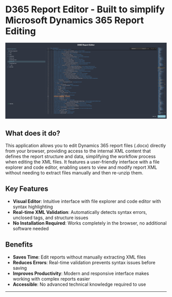# D365 Report Editor - Built to simplify Microsoft Dynamics 365 Report Editing
![D365 Report Editor](./public/D365-Report-Editor.png)

## What does it do?

This application allows you to edit Dynamics 365 report files (.docx) directly from your browser, providing access to the internal XML content that defines the report structure and data, simplifying the workflow process when editing the XML files. It features a user-friendly interface with a file explorer and code editor, enabling users to view and modify report XML without needing to extract files manually and then re-unzip them.

## Key Features

- **Visual Editor**: Intuitive interface with file explorer and code editor with syntax highlighting
- **Real-time XML Validation**: Automatically detects syntax errors, unclosed tags, and structure issues
- **No Installation Required**: Works completely in the browser, no additional software needed

## Benefits

- **Saves Time**: Edit reports without manually extracting XML files
- **Reduces Errors**: Real-time validation prevents syntax issues before saving
- **Improves Productivity**: Modern and responsive interface makes working with complex reports easier
- **Accessible**: No advanced technical knowledge required to use

---
